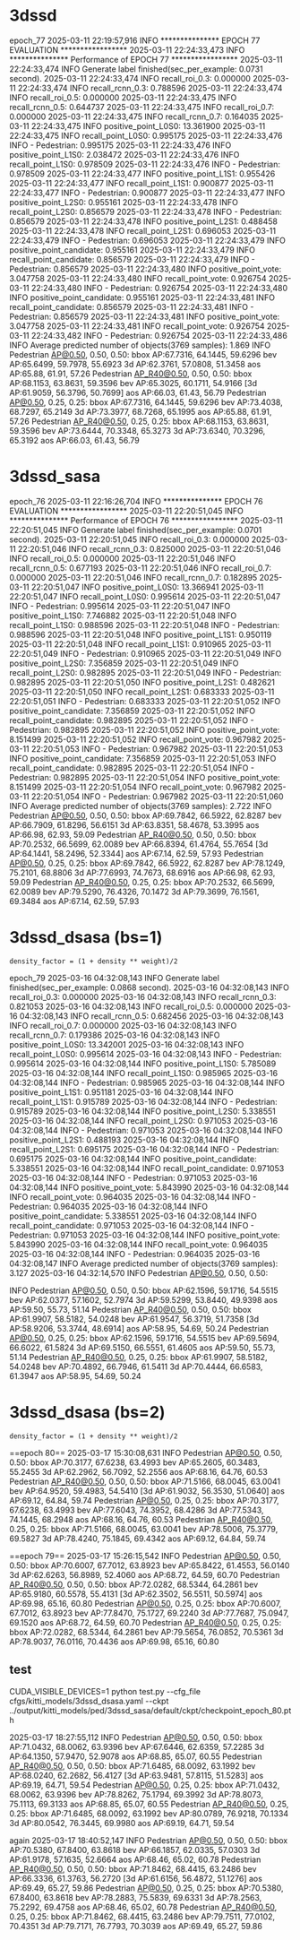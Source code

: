 # 3dssd
epoch_77
2025-03-11 22:19:57,916   INFO  *************** EPOCH 77 EVALUATION *****************
2025-03-11 22:24:33,473   INFO  *************** Performance of EPOCH 77 *****************
2025-03-11 22:24:33,474   INFO  Generate label finished(sec_per_example: 0.0731 second).
2025-03-11 22:24:33,474   INFO  recall_roi_0.3: 0.000000
2025-03-11 22:24:33,474   INFO  recall_rcnn_0.3: 0.788596
2025-03-11 22:24:33,474   INFO  recall_roi_0.5: 0.000000
2025-03-11 22:24:33,475   INFO  recall_rcnn_0.5: 0.644737
2025-03-11 22:24:33,475   INFO  recall_roi_0.7: 0.000000
2025-03-11 22:24:33,475   INFO  recall_rcnn_0.7: 0.164035
2025-03-11 22:24:33,475   INFO  positive_point_L0S0: 13.361900
2025-03-11 22:24:33,475   INFO  recall_point_L0S0: 0.995175
2025-03-11 22:24:33,476   INFO  	- Pedestrian: 0.995175
2025-03-11 22:24:33,476   INFO  positive_point_L1S0: 2.038472
2025-03-11 22:24:33,476   INFO  recall_point_L1S0: 0.978509
2025-03-11 22:24:33,476   INFO  	- Pedestrian: 0.978509
2025-03-11 22:24:33,477   INFO  positive_point_L1S1: 0.955426
2025-03-11 22:24:33,477   INFO  recall_point_L1S1: 0.900877
2025-03-11 22:24:33,477   INFO  	- Pedestrian: 0.900877
2025-03-11 22:24:33,477   INFO  positive_point_L2S0: 0.955161
2025-03-11 22:24:33,478   INFO  recall_point_L2S0: 0.856579
2025-03-11 22:24:33,478   INFO  	- Pedestrian: 0.856579
2025-03-11 22:24:33,478   INFO  positive_point_L2S1: 0.488458
2025-03-11 22:24:33,478   INFO  recall_point_L2S1: 0.696053
2025-03-11 22:24:33,479   INFO  	- Pedestrian: 0.696053
2025-03-11 22:24:33,479   INFO  positive_point_candidate: 0.955161
2025-03-11 22:24:33,479   INFO  recall_point_candidate: 0.856579
2025-03-11 22:24:33,479   INFO  	- Pedestrian: 0.856579
2025-03-11 22:24:33,480   INFO  positive_point_vote: 3.047758
2025-03-11 22:24:33,480   INFO  recall_point_vote: 0.926754
2025-03-11 22:24:33,480   INFO  	- Pedestrian: 0.926754
2025-03-11 22:24:33,480   INFO  positive_point_candidate: 0.955161
2025-03-11 22:24:33,481   INFO  recall_point_candidate: 0.856579
2025-03-11 22:24:33,481   INFO  	- Pedestrian: 0.856579
2025-03-11 22:24:33,481   INFO  positive_point_vote: 3.047758
2025-03-11 22:24:33,481   INFO  recall_point_vote: 0.926754
2025-03-11 22:24:33,482   INFO  	- Pedestrian: 0.926754
2025-03-11 22:24:33,486   INFO  Average predicted number of objects(3769 samples): 1.869
INFO  Pedestrian AP@0.50, 0.50, 0.50:
bbox AP:67.7316, 64.1445, 59.6296
bev  AP:65.6499, 59.7978, 55.6923
3d   AP:62.3761, 57.0808, 51.3458
aos  AP:65.88, 61.91, 57.26
Pedestrian AP_R40@0.50, 0.50, 0.50:
bbox AP:68.1153, 63.8631, 59.3596
bev  AP:65.3025, 60.1711, 54.9166
[3d   AP:61.9059, 56.3796, 50.7699]
aos  AP:66.03, 61.43, 56.79
Pedestrian AP@0.50, 0.25, 0.25:
bbox AP:67.7316, 64.1445, 59.6296
bev  AP:73.4038, 68.7297, 65.2149
3d   AP:73.3977, 68.7268, 65.1995
aos  AP:65.88, 61.91, 57.26
Pedestrian AP_R40@0.50, 0.25, 0.25:
bbox AP:68.1153, 63.8631, 59.3596
bev  AP:73.6444, 70.3348, 65.3273
3d   AP:73.6340, 70.3296, 65.3192
aos  AP:66.03, 61.43, 56.79

# 3dssd_sasa
epoch_76
2025-03-11 22:16:26,704   INFO  *************** EPOCH 76 EVALUATION *****************
2025-03-11 22:20:51,045   INFO  *************** Performance of EPOCH 76 *****************
2025-03-11 22:20:51,045   INFO  Generate label finished(sec_per_example: 0.0701 second).
2025-03-11 22:20:51,045   INFO  recall_roi_0.3: 0.000000
2025-03-11 22:20:51,046   INFO  recall_rcnn_0.3: 0.825000
2025-03-11 22:20:51,046   INFO  recall_roi_0.5: 0.000000
2025-03-11 22:20:51,046   INFO  recall_rcnn_0.5: 0.677193
2025-03-11 22:20:51,046   INFO  recall_roi_0.7: 0.000000
2025-03-11 22:20:51,046   INFO  recall_rcnn_0.7: 0.182895
2025-03-11 22:20:51,047   INFO  positive_point_L0S0: 13.366941
2025-03-11 22:20:51,047   INFO  recall_point_L0S0: 0.995614
2025-03-11 22:20:51,047   INFO  	- Pedestrian: 0.995614
2025-03-11 22:20:51,047   INFO  positive_point_L1S0: 7.746882
2025-03-11 22:20:51,048   INFO  recall_point_L1S0: 0.988596
2025-03-11 22:20:51,048   INFO  	- Pedestrian: 0.988596
2025-03-11 22:20:51,048   INFO  positive_point_L1S1: 0.950119
2025-03-11 22:20:51,048   INFO  recall_point_L1S1: 0.910965
2025-03-11 22:20:51,049   INFO  	- Pedestrian: 0.910965
2025-03-11 22:20:51,049   INFO  positive_point_L2S0: 7.356859
2025-03-11 22:20:51,049   INFO  recall_point_L2S0: 0.982895
2025-03-11 22:20:51,049   INFO  	- Pedestrian: 0.982895
2025-03-11 22:20:51,050   INFO  positive_point_L2S1: 0.482621
2025-03-11 22:20:51,050   INFO  recall_point_L2S1: 0.683333
2025-03-11 22:20:51,051   INFO  	- Pedestrian: 0.683333
2025-03-11 22:20:51,052   INFO  positive_point_candidate: 7.356859
2025-03-11 22:20:51,052   INFO  recall_point_candidate: 0.982895
2025-03-11 22:20:51,052   INFO  	- Pedestrian: 0.982895
2025-03-11 22:20:51,052   INFO  positive_point_vote: 8.151499
2025-03-11 22:20:51,052   INFO  recall_point_vote: 0.967982
2025-03-11 22:20:51,053   INFO  	- Pedestrian: 0.967982
2025-03-11 22:20:51,053   INFO  positive_point_candidate: 7.356859
2025-03-11 22:20:51,053   INFO  recall_point_candidate: 0.982895
2025-03-11 22:20:51,054   INFO  	- Pedestrian: 0.982895
2025-03-11 22:20:51,054   INFO  positive_point_vote: 8.151499
2025-03-11 22:20:51,054   INFO  recall_point_vote: 0.967982
2025-03-11 22:20:51,054   INFO  	- Pedestrian: 0.967982
2025-03-11 22:20:51,060   INFO  Average predicted number of objects(3769 samples): 2.722
INFO  Pedestrian AP@0.50, 0.50, 0.50:
bbox AP:69.7842, 66.5922, 62.8287
bev  AP:66.7909, 61.8296, 56.6151
3d   AP:63.8351, 58.4678, 53.3995
aos  AP:66.98, 62.93, 59.09
Pedestrian AP_R40@0.50, 0.50, 0.50:
bbox AP:70.2532, 66.5699, 62.0089
bev  AP:66.8394, 61.4764, 55.7654
[3d   AP:64.1441, 58.2496, 52.3344]
aos  AP:67.14, 62.59, 57.93
Pedestrian AP@0.50, 0.25, 0.25:
bbox AP:69.7842, 66.5922, 62.8287
bev  AP:78.1249, 75.2101, 68.8806
3d   AP:77.6993, 74.7673, 68.6916
aos  AP:66.98, 62.93, 59.09
Pedestrian AP_R40@0.50, 0.25, 0.25:
bbox AP:70.2532, 66.5699, 62.0089
bev  AP:79.5290, 76.4326, 70.1472
3d   AP:79.3699, 76.1561, 69.3484
aos  AP:67.14, 62.59, 57.93

# 3dssd_dsasa (bs=1)
    density_factor = (1 + density ** weight)/2

epoch_79
2025-03-16 04:32:08,143   INFO  Generate label finished(sec_per_example: 0.0868 second).
2025-03-16 04:32:08,143   INFO  recall_roi_0.3: 0.000000
2025-03-16 04:32:08,143   INFO  recall_rcnn_0.3: 0.821053
2025-03-16 04:32:08,143   INFO  recall_roi_0.5: 0.000000
2025-03-16 04:32:08,143   INFO  recall_rcnn_0.5: 0.682456
2025-03-16 04:32:08,143   INFO  recall_roi_0.7: 0.000000
2025-03-16 04:32:08,143   INFO  recall_rcnn_0.7: 0.179386
2025-03-16 04:32:08,143   INFO  positive_point_L0S0: 13.342001
2025-03-16 04:32:08,143   INFO  recall_point_L0S0: 0.995614
2025-03-16 04:32:08,143   INFO  	- Pedestrian: 0.995614
2025-03-16 04:32:08,144   INFO  positive_point_L1S0: 5.785089
2025-03-16 04:32:08,144   INFO  recall_point_L1S0: 0.985965
2025-03-16 04:32:08,144   INFO  	- Pedestrian: 0.985965
2025-03-16 04:32:08,144   INFO  positive_point_L1S1: 0.951181
2025-03-16 04:32:08,144   INFO  recall_point_L1S1: 0.915789
2025-03-16 04:32:08,144   INFO  	- Pedestrian: 0.915789
2025-03-16 04:32:08,144   INFO  positive_point_L2S0: 5.338551
2025-03-16 04:32:08,144   INFO  recall_point_L2S0: 0.971053
2025-03-16 04:32:08,144   INFO  	- Pedestrian: 0.971053
2025-03-16 04:32:08,144   INFO  positive_point_L2S1: 0.488193
2025-03-16 04:32:08,144   INFO  recall_point_L2S1: 0.695175
2025-03-16 04:32:08,144   INFO  	- Pedestrian: 0.695175
2025-03-16 04:32:08,144   INFO  positive_point_candidate: 5.338551
2025-03-16 04:32:08,144   INFO  recall_point_candidate: 0.971053
2025-03-16 04:32:08,144   INFO  	- Pedestrian: 0.971053
2025-03-16 04:32:08,144   INFO  positive_point_vote: 5.843990
2025-03-16 04:32:08,144   INFO  recall_point_vote: 0.964035
2025-03-16 04:32:08,144   INFO  	- Pedestrian: 0.964035
2025-03-16 04:32:08,144   INFO  positive_point_candidate: 5.338551
2025-03-16 04:32:08,144   INFO  recall_point_candidate: 0.971053
2025-03-16 04:32:08,144   INFO  	- Pedestrian: 0.971053
2025-03-16 04:32:08,144   INFO  positive_point_vote: 5.843990
2025-03-16 04:32:08,144   INFO  recall_point_vote: 0.964035
2025-03-16 04:32:08,144   INFO  	- Pedestrian: 0.964035
2025-03-16 04:32:08,147   INFO  Average predicted number of objects(3769 samples): 3.127
2025-03-16 04:32:14,570   INFO  Pedestrian AP@0.50, 0.50, 0.50:

INFO  Pedestrian AP@0.50, 0.50, 0.50:
bbox AP:62.1596, 59.1716, 54.5515
bev  AP:62.0377, 57.1602, 52.7974
3d   AP:59.5299, 53.8440, 49.9398
aos  AP:59.50, 55.73, 51.14
Pedestrian AP_R40@0.50, 0.50, 0.50:
bbox AP:61.9907, 58.5182, 54.0248
bev  AP:61.9547, 56.3719, 51.7358
[3d   AP:58.9206, 53.3744, 48.6914]
aos  AP:58.95, 54.69, 50.24
Pedestrian AP@0.50, 0.25, 0.25:
bbox AP:62.1596, 59.1716, 54.5515
bev  AP:69.5694, 66.6022, 61.5824
3d   AP:69.5150, 66.5551, 61.4605
aos  AP:59.50, 55.73, 51.14
Pedestrian AP_R40@0.50, 0.25, 0.25:
bbox AP:61.9907, 58.5182, 54.0248
bev  AP:70.4892, 66.7946, 61.5411
3d   AP:70.4444, 66.6583, 61.3947
aos  AP:58.95, 54.69, 50.24


# 3dssd_dsasa (bs=2)
    density_factor = (1 + density ** weight)/2
==epoch 80==
2025-03-17 15:30:08,631   INFO  Pedestrian AP@0.50, 0.50, 0.50:
bbox AP:70.3177, 67.6238, 63.4993
bev  AP:65.2605, 60.3483, 55.2455
3d   AP:62.2962, 56.7092, 52.2556
aos  AP:68.16, 64.76, 60.53
Pedestrian AP_R40@0.50, 0.50, 0.50:
bbox AP:71.5166, 68.0045, 63.0041
bev  AP:64.9520, 59.4983, 54.5410
[3d   AP:61.9032, 56.3530, 51.0640]
aos  AP:69.12, 64.84, 59.74
Pedestrian AP@0.50, 0.25, 0.25:
bbox AP:70.3177, 67.6238, 63.4993
bev  AP:77.6043, 74.3952, 68.4286
3d   AP:77.5343, 74.1445, 68.2948
aos  AP:68.16, 64.76, 60.53
Pedestrian AP_R40@0.50, 0.25, 0.25:
bbox AP:71.5166, 68.0045, 63.0041
bev  AP:78.5006, 75.3779, 69.5827
3d   AP:78.4240, 75.1845, 69.4342
aos  AP:69.12, 64.84, 59.74

==epoch 79==
2025-03-17 15:26:15,542   INFO  Pedestrian AP@0.50, 0.50, 0.50:
bbox AP:70.6007, 67.7012, 63.8923
bev  AP:65.8422, 61.4553, 56.0140
3d   AP:62.6263, 56.8989, 52.4060
aos  AP:68.72, 64.59, 60.70
Pedestrian AP_R40@0.50, 0.50, 0.50:
bbox AP:72.0282, 68.5344, 64.2861
bev  AP:65.9180, 60.5578, 55.4131
[3d   AP:62.3502, 56.5511, 50.5974]
aos  AP:69.98, 65.16, 60.80
Pedestrian AP@0.50, 0.25, 0.25:
bbox AP:70.6007, 67.7012, 63.8923
bev  AP:77.8470, 75.1727, 69.2240
3d   AP:77.7687, 75.0947, 69.1520
aos  AP:68.72, 64.59, 60.70
Pedestrian AP_R40@0.50, 0.25, 0.25:
bbox AP:72.0282, 68.5344, 64.2861
bev  AP:79.5654, 76.0852, 70.5361
3d   AP:78.9037, 76.0116, 70.4436
aos  AP:69.98, 65.16, 60.80

## test 
 CUDA_VISIBLE_DEVICES=1 python test.py --cfg_file cfgs/kitti_models/3dssd_dsasa.yaml --ckpt  ../output/kitti_models/ped/3dssd_sasa/default/ckpt/checkpoint_epoch_80.pth
 
 2025-03-17 18:27:55,112   INFO  Pedestrian AP@0.50, 0.50, 0.50:
bbox AP:71.0432, 68.0062, 63.9396
bev  AP:67.6446, 62.6359, 57.2285
3d   AP:64.1350, 57.9470, 52.9078
aos  AP:68.85, 65.07, 60.55
Pedestrian AP_R40@0.50, 0.50, 0.50:
bbox AP:71.6485, 68.0092, 63.1992
bev  AP:68.0240, 62.2682, 56.4127
[3d   AP:63.9481, 57.8115, 51.5283]
aos  AP:69.19, 64.71, 59.54
Pedestrian AP@0.50, 0.25, 0.25:
bbox AP:71.0432, 68.0062, 63.9396
bev  AP:78.8262, 75.1794, 69.3992
3d   AP:78.8073, 75.1113, 69.3133
aos  AP:68.85, 65.07, 60.55
Pedestrian AP_R40@0.50, 0.25, 0.25:
bbox AP:71.6485, 68.0092, 63.1992
bev  AP:80.0789, 76.9218, 70.1334
3d   AP:80.0542, 76.3445, 69.9980
aos  AP:69.19, 64.71, 59.54

again
2025-03-17 18:40:52,147   INFO  Pedestrian AP@0.50, 0.50, 0.50:
bbox AP:70.5380, 67.8400, 63.8618
bev  AP:66.1857, 62.0335, 57.0303
3d   AP:61.9178, 57.1635, 52.6664
aos  AP:68.46, 65.02, 60.78
Pedestrian AP_R40@0.50, 0.50, 0.50:
bbox AP:71.8462, 68.4415, 63.2486
bev  AP:66.3336, 61.3763, 56.2720
[3d   AP:61.6156, 56.4872, 51.1276]
aos  AP:69.49, 65.27, 59.86
Pedestrian AP@0.50, 0.25, 0.25:
bbox AP:70.5380, 67.8400, 63.8618
bev  AP:78.2883, 75.5839, 69.6331
3d   AP:78.2563, 75.2292, 69.4758
aos  AP:68.46, 65.02, 60.78
Pedestrian AP_R40@0.50, 0.25, 0.25:
bbox AP:71.8462, 68.4415, 63.2486
bev  AP:79.7511, 77.0102, 70.4351
3d   AP:79.7171, 76.7793, 70.3039
aos  AP:69.49, 65.27, 59.86
